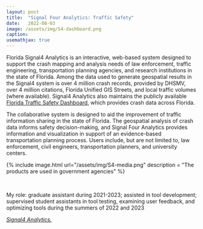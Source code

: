 ```yaml
---
layout: post
title:  "Signal Four Analytics: Traffic Safety"
date:   2022-08-03
image: /assets/img/S4-dashboard.png
caption:
usemathjax: true
---
```


Florida Signal4 Analytics is an interactive, web-based system designed to support the crash mapping and analysis needs of law enforcement, traffic engineering, transportation planning agencies, and research institutions in the state of Florida. Among the data used to generate geospatial results in the Signal4 system is over 4 million crash records, provided by DHSMV, over 4 million citations, Florida Unified GIS Streets, and local traffic volumes (where available). Signal4 Analytics also maintains the publicly available [Florida Traffic Safety Dashboard](https://signal4analytics.com/), which provides crash data across Florida. 

The collaborative system is designed to aid the improvement of traffic information sharing in the state of Florida. The geospatial analysis of crash data informs safety decision-making, and Signal Four Analytics provides information and visualization in support of an evidence-based transportation planning process. Users include, but are not limited to, law enforcement, civil engineers, transportation planners, and university centers.

{% include image.html url="/assets/img/S4-media.png" description = "The products are used in government agencies" %}

<br />

My role: graduate assistant during 2021-2023; assisted in tool development; supervised student assistants in tool testing, examining user feedback, and optimizing tools during the summers of 2022 and 2023

[*Signal4 Analytics.*](https://www.geoplan.ufl.edu/portfolio/signal4/)
